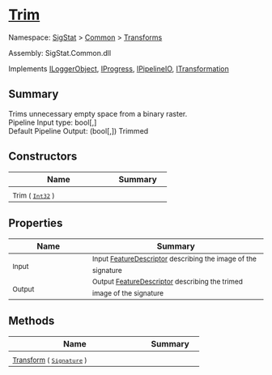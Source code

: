 # [Trim](./Trim.md)

Namespace: [SigStat]() > [Common](./../README.md) > [Transforms](./README.md)

Assembly: SigStat.Common.dll

Implements [ILoggerObject](./../ILoggerObject.md), [IProgress](./../Helpers/IProgress.md), [IPipelineIO](./../Pipeline/IPipelineIO.md), [ITransformation](./../ITransformation.md)

## Summary
Trims unnecessary empty space from a binary raster.  <br>Pipeline Input type: bool[,]<br>Default Pipeline Output: (bool[,]) Trimmed

## Constructors

| Name | Summary | 
| --- | --- | 
| <sub>Trim ( [`Int32`](https://docs.microsoft.com/en-us/dotnet/api/System.Int32) )</sub>&nbsp;&nbsp;&nbsp;&nbsp;&nbsp;&nbsp;&nbsp;&nbsp;&nbsp;&nbsp;&nbsp;&nbsp;&nbsp;&nbsp;&nbsp;&nbsp;&nbsp;&nbsp;&nbsp;&nbsp;&nbsp;&nbsp;&nbsp;  | <sub></sub>&nbsp;&nbsp;&nbsp;&nbsp;&nbsp;&nbsp;&nbsp;&nbsp;&nbsp;&nbsp;&nbsp;&nbsp;&nbsp;&nbsp;&nbsp;&nbsp;&nbsp;&nbsp;&nbsp;&nbsp;&nbsp;&nbsp;&nbsp;  | <br>


## Properties

| Name | Summary | 
| --- | --- | 
| <sub>Input</sub>&nbsp;&nbsp;&nbsp;&nbsp;&nbsp;&nbsp;&nbsp;&nbsp;&nbsp;&nbsp;&nbsp;&nbsp;&nbsp;&nbsp;&nbsp;&nbsp;&nbsp;&nbsp;&nbsp;&nbsp;&nbsp;&nbsp;&nbsp;  | <sub>Input [FeatureDescriptor](https://github.com/hargitomi97/sigstat/blob/master/docs/md/SigStat/Common/FeatureDescriptor.md) describing the image of the signature</sub>&nbsp;&nbsp;&nbsp;&nbsp;&nbsp;&nbsp;&nbsp;&nbsp;&nbsp;&nbsp;&nbsp;&nbsp;&nbsp;&nbsp;&nbsp;&nbsp;&nbsp;&nbsp;&nbsp;&nbsp;&nbsp;&nbsp;&nbsp;  | <br>
| <sub>Output</sub>&nbsp;&nbsp;&nbsp;&nbsp;&nbsp;&nbsp;&nbsp;&nbsp;&nbsp;&nbsp;&nbsp;&nbsp;&nbsp;&nbsp;&nbsp;&nbsp;&nbsp;&nbsp;&nbsp;&nbsp;&nbsp;&nbsp;&nbsp;  | <sub>Output [FeatureDescriptor](https://github.com/hargitomi97/sigstat/blob/master/docs/md/SigStat/Common/FeatureDescriptor.md) describing the trimed image of the signature</sub>&nbsp;&nbsp;&nbsp;&nbsp;&nbsp;&nbsp;&nbsp;&nbsp;&nbsp;&nbsp;&nbsp;&nbsp;&nbsp;&nbsp;&nbsp;&nbsp;&nbsp;&nbsp;&nbsp;&nbsp;&nbsp;&nbsp;&nbsp;  | <br>


## Methods

| Name | Summary | 
| --- | --- | 
| <sub>[Transform](./Methods/Trim-100663722.md) ( [`Signature`](./../Signature.md) )</sub>&nbsp;&nbsp;&nbsp;&nbsp;&nbsp;&nbsp;&nbsp;&nbsp;&nbsp;&nbsp;&nbsp;&nbsp;&nbsp;&nbsp;&nbsp;&nbsp;&nbsp;&nbsp;&nbsp;&nbsp;&nbsp;&nbsp;&nbsp;  | <sub></sub>&nbsp;&nbsp;&nbsp;&nbsp;&nbsp;&nbsp;&nbsp;&nbsp;&nbsp;&nbsp;&nbsp;&nbsp;&nbsp;&nbsp;&nbsp;&nbsp;&nbsp;&nbsp;&nbsp;&nbsp;&nbsp;&nbsp;&nbsp;  | <br>



